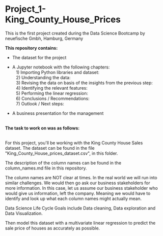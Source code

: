 # Project_1-King_County_House_Prices
This is the first project created during the Data Science Bootcamp by neuefische Gmbh, Hamburg, Germany

<b>This repository contains:</b>
- The dataset for the project

- A Jupyter notebook with the following chapters:<br>
&nbsp;&nbsp;&nbsp;1) Importing Python libraries and dataset:<br>
&nbsp;&nbsp;&nbsp;2) Understanding the data:<br>
&nbsp;&nbsp;&nbsp;3) Revising the data on basis of the insights from the previous step:<br>
&nbsp;&nbsp;&nbsp;4) Identifying the relevant features:<br>
&nbsp;&nbsp;&nbsp;5) Performing the linear regression:<br>
&nbsp;&nbsp;&nbsp;6) Conclusions / Recommendations:<br>
&nbsp;&nbsp;&nbsp;7) Outlook / Next steps:<br>
    
- A business presentation for the management
<br>
<b>The task to work on was as follows:</b><br><br>

For this project, you'll be working with the King County House Sales dataset.  The dataset can be found in the file "King_County_House_prices_dataset.csv", in this folder.

The description of the column names can be found in the column_names.md file in this repository. 

The column names are NOT clear at times. In the real world we will run into similar challenges. We would then go ask our business stakeholders for more information. In this case, let us assume our business stakeholder who would give us information, left the company. Meaning we would have to identify and look up what each column names might actually mean.  

Data Science Life Cycle Goals include Data cleaning, Data exploration and Data Visualization.

Then model this dataset with a multivariate linear regression to predict the sale price of houses as accurately as possible.
